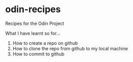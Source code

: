 # odin-recipes
Recipes for the Odin Project

What I have learnt so for...
1. How to create a repo on github
2. How to clone the repo from github to my local machine
3. How to commit to github
